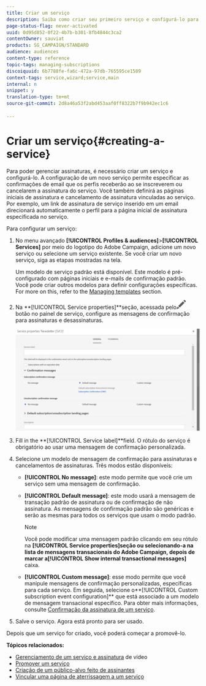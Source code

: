 ```yaml
---
title: Criar um serviço
description: Saiba como criar seu primeiro serviço e configurá-lo para enviar confirmações por email aos seus assinantes.
page-status-flag: never-activated
uuid: 0d95d852-0f22-4b7b-b301-8fb4844c3ca2
contentOwner: sauviat
products: SG_CAMPAIGN/STANDARD
audience: audiences
content-type: reference
topic-tags: managing-subscriptions
discoiquuid: 6b7788fe-fa6c-472a-97db-765595ce1589
context-tags: service,wizard;service,main
internal: n
snippet: y
translation-type: tm+mt
source-git-commit: 2d8a46a53f2abd453aaf0ff8322b7f9b942ec1c6

---
```



# Criar um serviço{#creating-a-service}

Para poder gerenciar assinaturas, é necessário criar um serviço e configurá-lo. A configuração de um novo serviço permite especificar as confirmações de email que os perfis receberão ao se inscreverem ou cancelarem a assinatura do serviço. Você também definirá as páginas iniciais de assinatura e cancelamento de assinatura vinculadas ao serviço. Por exemplo, um link de assinatura de serviço inserido em um email direcionará automaticamente o perfil para a página inicial de assinatura especificada no serviço.

Para configurar um serviço:

1. No menu avançado **[!UICONTROL Profiles & audiences]**>**[!UICONTROL Services]** por meio do logotipo do Adobe Campaign, adicione um novo serviço ou selecione um serviço existente. Se você criar um novo serviço, siga as etapas mostradas na tela.

   Um modelo de serviço padrão está disponível. Este modelo é pré-configurado com páginas iniciais e e-mails de confirmação padrão. Você pode criar outros modelos para definir configurações específicas. For more on this, refer to the [Managing templates](../../start/using/marketing-activity-templates.md) section.

1. Na **[!UICONTROL Service properties]**seção, acessada pelo![](assets/edit_darkgrey-24px.png)botão no painel de serviço, configure as mensagens de confirmação para assinaturas e desassinaturas.

   ![](assets/lp_service_parameters.png)

1. Fill in the **[!UICONTROL Service label]**field. O rótulo do serviço é obrigatório ao usar uma mensagem de confirmação personalizada.

1. Selecione um modelo de mensagem de confirmação para assinaturas e cancelamentos de assinaturas. Três modos estão disponíveis:

   * **[!UICONTROL No message]**: este modo permite que você crie um serviço sem uma mensagem de confirmação.
   * **[!UICONTROL Default message]**: este modo usará a mensagem de transação padrão de assinatura ou de confirmação de não assinatura. As mensagens de confirmação padrão são genéricas e serão as mesmas para todos os serviços que usam o modo padrão.

      >[!NOTE]
      >
      >Você pode modificar uma mensagem padrão clicando em seu rótulo na **[!UICONTROL Service properties]**seção ou selecionando-a na lista de mensagens transacionais do Adobe Campaign, depois de marcar a**[!UICONTROL Show internal transactional messages]** caixa.

   * **[!UICONTROL Custom message]**: esse modo permite que você manipule mensagens de confirmação personalizadas, específicas para cada serviço. Em seguida, selecione o**[!UICONTROL Custom subscription event configuration]** que está associado a um modelo de mensagem [](../../channels/using/about-transactional-messaging.md) transacional específico. Para obter mais informações, consulte [Confirmação da assinatura de um serviço](../../audiences/using/confirming-subscription-to-a-service.md).

1. Salve o serviço. Agora está pronto para ser usado.

Depois que um serviço for criado, você poderá começar a promovê-lo.

**Tópicos relacionados:**

* [Gerenciamento de um serviço e assinatura](https://docs.adobe.com/content/help/en/campaign-learn/campaign-standard-tutorials/profiles-and-audiences/services-and-subscriptions.html) de vídeo
* [Promover um serviço](../../audiences/using/promoting-a-service.md)
* [Criação de um público-alvo feito de assinantes](../../audiences/using/creating-audiences.md#creating-list-audiences)
* [Vincular uma página de aterrissagem a um serviço](../../channels/using/configuring-landing-page.md#linking-a-landing-page-to-a-service)
